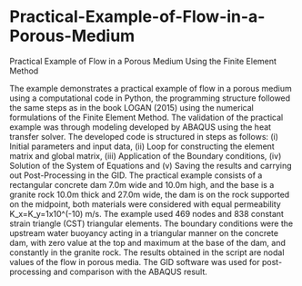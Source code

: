 # Practical-Example-of-Flow-in-a-Porous-Medium
Practical Example of Flow in a Porous Medium Using the Finite Element Method

The example demonstrates a practical example of flow in a porous medium using a computational code in Python, the programming structure followed the same steps as in the book LOGAN (2015) using the numerical formulations of the Finite Element Method.
The validation of the practical example was through modeling developed by ABAQUS using the heat transfer solver.
The developed code is structured in steps as follows: (i) Initial parameters and input data, (ii) Loop for constructing the element matrix and global matrix, (iii) Application of the Boundary conditions, (iv) Solution of the System of Equations and (v) Saving the results and carrying out Post-Processing in the GID.
The practical example consists of a rectangular concrete dam 7.0m wide and 10.0m high, and the base is a granite rock 10.0m thick and 27.0m wide, the dam is on the rock supported on the midpoint, both materials were considered with equal permeability K_x=K_y=1x10^(-10) m/s.
The example used 469 nodes and 838 constant strain triangle (CST) triangular elements. The boundary conditions were the upstream water buoyancy acting in a triangular manner on the concrete dam, with zero value at the top and maximum at the base of the dam, and constantly in the granite rock.
The results obtained in the script are nodal values ​​of the flow in porous media. The GID software was used for post-processing and comparison with the ABAQUS result.
